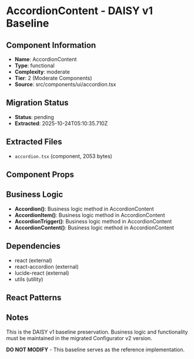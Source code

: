 # AccordionContent - DAISY v1 Baseline

## Component Information

- **Name**: AccordionContent
- **Type**: functional
- **Complexity**: moderate
- **Tier**: 2 (Moderate Components)
- **Source**: src/components/ui/accordion.tsx

## Migration Status

- **Status**: pending
- **Extracted**: 2025-10-24T05:10:35.710Z

## Extracted Files

- `accordion.tsx` (component, 2053 bytes)

## Component Props



## Business Logic

- **Accordion()**: Business logic method in AccordionContent
- **AccordionItem()**: Business logic method in AccordionContent
- **AccordionTrigger()**: Business logic method in AccordionContent
- **AccordionContent()**: Business logic method in AccordionContent

## Dependencies

- react (external)
- react-accordion (external)
- lucide-react (external)
- utils (utility)

## React Patterns



## Notes

This is the DAISY v1 baseline preservation. Business logic and functionality
must be maintained in the migrated Configurator v2 version.

**DO NOT MODIFY** - This baseline serves as the reference implementation.
